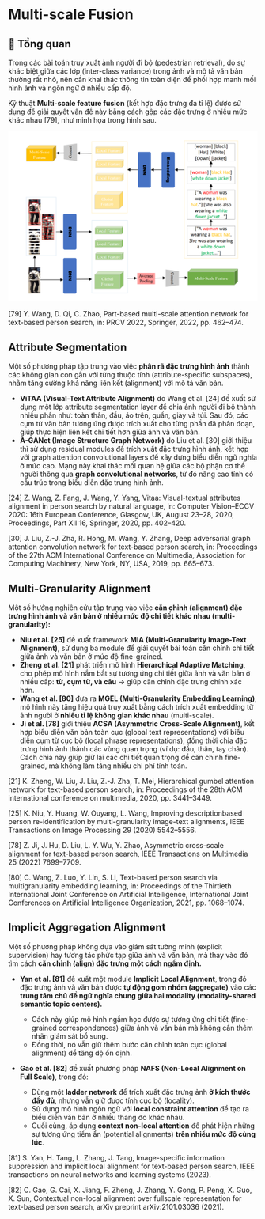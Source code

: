 # Multi-scale Fusion 

## 🧾 Tổng quan

Trong các bài toán truy xuất ảnh người đi bộ (pedestrian retrieval), do sự khác biệt giữa các lớp (inter-class variance) trong ảnh và mô tả văn bản thường rất nhỏ, nên cần khai thác thông tin toàn diện để phối hợp manh mối hình ảnh và ngôn ngữ ở nhiều cấp độ.

Kỹ thuật **Multi-scale feature fusion** (kết hợp đặc trưng đa tỉ lệ) được sử dụng để giải quyết vấn đề này bằng cách gộp các đặc trưng ở nhiều mức khác nhau [79], như minh họa trong hình sau.

![Multi-scale fusion](/strategy/multi-scale-fusion/img/multi-scale-fusion.png)

[79] Y. Wang, D. Qi, C. Zhao, Part-based multi-scale attention network for text-based person search, in: PRCV 2022, Springer, 2022, pp. 462–474.

## Attribute Segmentation

Một số phương pháp tập trung vào việc **phân rã đặc trưng hình ảnh** thành các không gian con gắn với từng thuộc tính (attribute-specific subspaces), nhằm tăng cường khả năng liên kết (alignment) với mô tả văn bản.
- **ViTAA (Visual-Text Attribute Alignment)** do Wang et al. [24] đề xuất sử dụng một lớp attribute segmentation layer để chia ảnh người đi bộ thành nhiều phần như: toàn thân, đầu, áo trên, quần, giày và túi. Sau đó, các cụm từ văn bản tương ứng được trích xuất cho từng phần đã phân đoạn, giúp thực hiện liên kết chi tiết hơn giữa ảnh và văn bản.
- **A-GANet (Image Structure Graph Network)** do Liu et al. [30] giới thiệu thì sử dụng residual modules để trích xuất đặc trưng hình ảnh, kết hợp với graph attention convolutional layers để xây dựng biểu diễn ngữ nghĩa ở mức cao. Mạng này khai thác mối quan hệ giữa các bộ phận cơ thể người thông qua **graph convolutional networks**, từ đó nâng cao tính có cấu trúc trong biểu diễn đặc trưng hình ảnh.

[24] Z. Wang, Z. Fang, J. Wang, Y. Yang, Vitaa: Visual-textual attributes alignment in person search by natural language, in: Computer Vision–ECCV 2020: 16th European Conference, Glasgow, UK, August 23–28, 2020, Proceedings, Part XII 16, Springer, 2020, pp. 402–420.

[30] J. Liu, Z.-J. Zha, R. Hong, M. Wang, Y. Zhang, Deep adversarial graph attention convolution network for text-based person search, in: Proceedings of the 27th ACM International Conference on Multimedia, Association for Computing Machinery, New York, NY, USA, 2019, pp. 665–673.

## Multi-Granularity Alignment

Một số hướng nghiên cứu tập trung vào việc **căn chỉnh (alignment) đặc trưng hình ảnh và văn bản ở nhiều mức độ chi tiết khác nhau (multi-granularity):**
- **Niu et al. [25]** đề xuất framework **MIA (Multi-Granularity Image-Text Alignment)**, sử dụng ba module để giải quyết bài toán căn chỉnh chi tiết giữa ảnh và văn bản ở mức độ fine-grained.
- **Zheng et al. [21]** phát triển mô hình **Hierarchical Adaptive Matching**, cho phép mô hình nắm bắt sự tương ứng chi tiết giữa ảnh và văn bản ở nhiều cấp: **từ, cụm từ, và câu** → giúp căn chỉnh đặc trưng chính xác hơn.
- **Wang et al. [80]** đưa ra **MGEL (Multi-Granularity Embedding Learning)**, mô hình này tăng hiệu quả truy xuất bằng cách trích xuất embedding từ ảnh người ở **nhiều tỉ lệ không gian khác nhau** (multi-scale).
- **Ji et al. [78]** giới thiệu **ACSA (Asymmetric Cross-Scale Alignment)**, kết hợp biểu diễn văn bản toàn cục (global text representations) với biểu diễn cụm từ cục bộ (local phrase representations), đồng thời chia đặc trưng hình ảnh thành các vùng quan trọng (ví dụ: đầu, thân, tay chân). Cách chia này giúp giữ lại các chi tiết quan trọng để căn chỉnh fine-grained, mà không làm tăng nhiều chi phí tính toán.

[21] K. Zheng, W. Liu, J. Liu, Z.-J. Zha, T. Mei, Hierarchical gumbel attention network for text-based person search, in: Proceedings of the 28th ACM international conference on multimedia, 2020, pp. 3441–3449.

[25] K. Niu, Y. Huang, W. Ouyang, L. Wang, Improving descriptionbased person re-identification by multi-granularity image-text alignments, IEEE Transactions on Image Processing 29 (2020) 5542–5556.

[78] Z. Ji, J. Hu, D. Liu, L. Y. Wu, Y. Zhao, Asymmetric cross-scale alignment for text-based person search, IEEE Transactions on Multimedia 25 (2022) 7699–7709.

[80] C. Wang, Z. Luo, Y. Lin, S. Li, Text-based person search via multigranularity embedding learning, in: Proceedings of the Thirtieth International Joint Conference on Artificial Intelligence, International Joint Conferences on Artificial Intelligence Organization, 2021, pp. 1068–1074.

## Implicit Aggregation Alignment

Một số phương pháp không dựa vào giám sát tường minh (explicit supervision) hay tương tác phức tạp giữa ảnh và văn bản, mà thay vào đó tìm cách **căn chỉnh (align) đặc trưng một cách ngầm định.**
- **Yan et al. [81]** đề xuất một module **Implicit Local Alignment**, trong đó đặc trưng ảnh và văn bản được **tự động gom nhóm (aggregate)** vào các **trung tâm chủ đề ngữ nghĩa chung giữa hai modality (modality-shared semantic topic centers).**
    - Cách này giúp mô hình ngầm học được sự tương ứng chi tiết (fine-grained correspondences) giữa ảnh và văn bản mà không cần thêm nhãn giám sát bổ sung.
    - Đồng thời, nó vẫn giữ thêm bước căn chỉnh toàn cục (global alignment) để tăng độ ổn định.

- **Gao et al. [82]** đề xuất phương pháp **NAFS (Non-Local Alignment on Full Scale)**, trong đó:
    - Dùng một **ladder network** để trích xuất đặc trưng ảnh **ở kích thước đầy đủ**, nhưng vẫn giữ được tính cục bộ (locality).
    - Sử dụng mô hình ngôn ngữ với **local constraint attention** để tạo ra biểu diễn văn bản ở nhiều thang đo khác nhau.
    - Cuối cùng, áp dụng **context non-local attention** để phát hiện những sự tương ứng tiềm ẩn (potential alignments) **trên nhiều mức độ cùng lúc**.

[81] S. Yan, H. Tang, L. Zhang, J. Tang, Image-specific information suppression and implicit local alignment for text-based person search, IEEE transactions on neural networks and learning systems (2023).

[82] C. Gao, G. Cai, X. Jiang, F. Zheng, J. Zhang, Y. Gong, P. Peng, X. Guo, X. Sun, Contextual non-local alignment over fullscale representation for text-based person search, arXiv preprint arXiv:2101.03036 (2021).